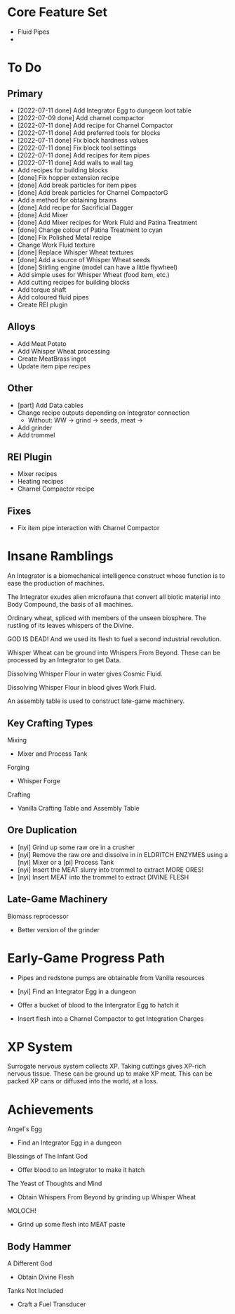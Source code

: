 # Core Feature Set

- Fluid Pipes
- 

# To Do

## Primary
- [2022-07-11 done] Add Integrator Egg to dungeon loot table
- [2022-07-09 done] Add charnel compactor
- [2022-07-11 done] Add recipe for Charnel Compactor
- [2022-07-11 done] Add preferred tools for blocks
- [2022-07-11 done] Fix block hardness values
- [2022-07-11 done] Fix block tool settings
- [2022-07-11 done] Add recipes for item pipes
- [2022-07-11 done] Add walls to wall tag
- Add recipes for building blocks
- [done] Fix hopper extension recipe
- [done] Add break particles for item pipes
- [done] Add break particles for Charnel CompactorG
- Add a method for obtaining brains
- [done] Add recipe for Sacrificial Dagger
- [done] Add Mixer
- [done] Add Mixer recipes for Work Fluid and Patina Treatment
- [done] Change colour of Patina Treatment to cyan
- [done] Fix Polished Metal recipe
- Change Work Fluid texture
- [done] Replace Whisper Wheat textures
- [done] Add a source of Whisper Wheat seeds
- [done] Stirling engine (model can have a little flywheel)
- Add simple uses for Whisper Wheat (food item, etc.)
- Add cutting recipes for building blocks
- Add torque shaft
- Add coloured fluid pipes
- Create REI plugin

## Alloys
- Add Meat Potato
- Add Whisper Wheat processing
- Create MeatBrass ingot
- Update item pipe recipes

## Other
- [part] Add Data cables
- Change recipe outputs depending on Integrator connection
  - Without: WW -> grind -> seeds, meat -> 
- Add grinder
- Add trommel

## REI Plugin
- Mixer recipes
- Heating recipes
- Charnel Compactor recipe

## Fixes

- Fix item pipe interaction with Charnel Compactor

# Insane Ramblings

An Integrator is a biomechanical intelligence construct whose function is to ease the production of machines.

The Integrator exudes alien microfauna that convert all biotic material into Body Compound, the basis of all machines.

Ordinary wheat, spliced with members of the unseen biosphere. The rustling of its leaves whispers of the Divine.

GOD IS DEAD! And we used its flesh to fuel a second industrial revolution.

Whisper Wheat can be ground into Whispers From Beyond. These can be processed by an Integrator to get Data.

Dissolving Whisper Flour in water gives Cosmic Fluid.

Dissolving Whisper Flour in blood gives Work Fluid.

An assembly table is used to construct late-game machinery.

## Key Crafting Types

Mixing
- Mixer and Process Tank

Forging
- Whisper Forge

Crafting
- Vanilla Crafting Table and Assembly Table


## Ore Duplication
- [nyi] Grind up some raw ore in a crusher
- [nyi] Remove the raw ore and dissolve in in ELDRITCH ENZYMES using a [nyi] Mixer or a [pi] Process Tank
- [nyi] Insert the MEAT slurry into trommel to extract MORE ORES!
- [nyi] Insert MEAT into the trommel to extract DIVINE FLESH


## Late-Game Machinery

Biomass reprocessor
- Better version of the grinder

# Early-Game Progress Path

- Pipes and redstone pumps are obtainable from Vanilla resources

- [nyi] Find an Integrator Egg in a dungeon
- Offer a bucket of blood to the Intergrator Egg to hatch it
- Insert flesh into a Charnel Compactor to get Integration Charges

# XP System

Surrogate nervous system collects XP. Taking cuttings gives XP-rich nervous tissue. These can be ground up to make XP meat. This can be packed XP cans or diffused into the world, at a loss.


# Achievements

Angel's Egg
- Find an Integrator Egg in a dungeon

Blessings of The Infant God
- Offer blood to an Integrator to make it hatch

The Yeast of Thoughts and Mind
- Obtain Whispers From Beyond by grinding up Whisper Wheat

MOLOCH!
- Grind up some flesh into MEAT paste

Body Hammer
- 

A Different God
- Obtain Divine Flesh

Tanks Not Included
- Craft a Fuel Transducer

